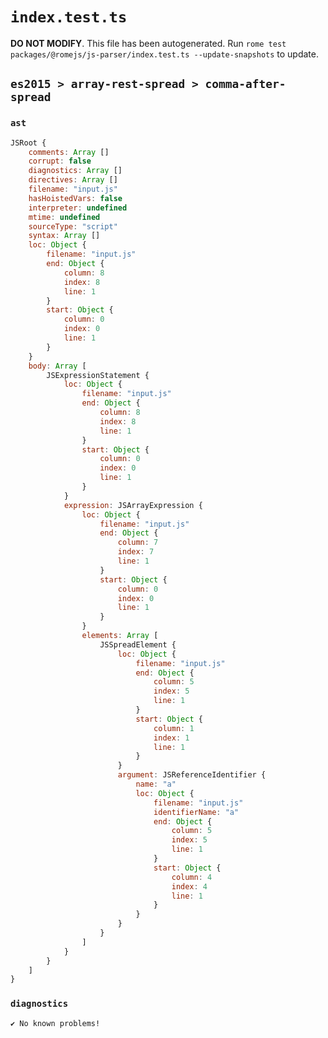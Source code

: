 # `index.test.ts`

**DO NOT MODIFY**. This file has been autogenerated. Run `rome test packages/@romejs/js-parser/index.test.ts --update-snapshots` to update.

## `es2015 > array-rest-spread > comma-after-spread`

### `ast`

```javascript
JSRoot {
	comments: Array []
	corrupt: false
	diagnostics: Array []
	directives: Array []
	filename: "input.js"
	hasHoistedVars: false
	interpreter: undefined
	mtime: undefined
	sourceType: "script"
	syntax: Array []
	loc: Object {
		filename: "input.js"
		end: Object {
			column: 8
			index: 8
			line: 1
		}
		start: Object {
			column: 0
			index: 0
			line: 1
		}
	}
	body: Array [
		JSExpressionStatement {
			loc: Object {
				filename: "input.js"
				end: Object {
					column: 8
					index: 8
					line: 1
				}
				start: Object {
					column: 0
					index: 0
					line: 1
				}
			}
			expression: JSArrayExpression {
				loc: Object {
					filename: "input.js"
					end: Object {
						column: 7
						index: 7
						line: 1
					}
					start: Object {
						column: 0
						index: 0
						line: 1
					}
				}
				elements: Array [
					JSSpreadElement {
						loc: Object {
							filename: "input.js"
							end: Object {
								column: 5
								index: 5
								line: 1
							}
							start: Object {
								column: 1
								index: 1
								line: 1
							}
						}
						argument: JSReferenceIdentifier {
							name: "a"
							loc: Object {
								filename: "input.js"
								identifierName: "a"
								end: Object {
									column: 5
									index: 5
									line: 1
								}
								start: Object {
									column: 4
									index: 4
									line: 1
								}
							}
						}
					}
				]
			}
		}
	]
}
```

### `diagnostics`

```
✔ No known problems!

```
